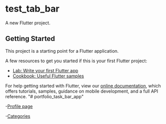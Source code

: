 # test_tab_bar

A new Flutter project.

## Getting Started

This project is a starting point for a Flutter application.

A few resources to get you started if this is your first Flutter project:

- [Lab: Write your first Flutter app](https://flutter.dev/docs/get-started/codelab)
- [Cookbook: Useful Flutter samples](https://flutter.dev/docs/cookbook)

For help getting started with Flutter, view our
[online documentation](https://flutter.dev/docs), which offers tutorials,
samples, guidance on mobile development, and a full API reference.
"# portfolio_task_bar_app" 

-[Profile page](https://github.com/TeLoardBruh/portfolio_task_bar_app/blob/master/ui_image/profile.png)

-[Categories](https://github.com/TeLoardBruh/portfolio_task_bar_app/blob/master/ui_image/cate.png)
